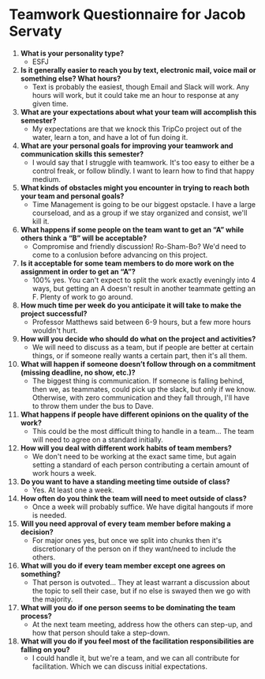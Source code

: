 # Teamwork Questionnaire for Jacob Servaty

1. __What is your personality type?__
   * ESFJ
1. __Is it generally easier to reach you by text, electronic mail, voice mail or something else?  What hours?__ 
   * Text is probably the easiest, though Email and Slack will work. Any hours will work, but it could take me an hour to response at any given time.
1. __What are your expectations about what your team will accomplish this semester?__ 
   * My expectations are that we knock this TripCo project out of the water, learn a ton, and have a lot of fun doing it.
1. __What are your personal goals for improving your teamwork and communication skills this semester?__ 
   * I would say that I struggle with teamwork. It's too easy to either be a control freak, or follow blindly. I want to learn how to find that happy medium.
1. __What kinds of obstacles might you encounter in trying to reach both your team and personal goals?__ 
   * Time Management is going to be our biggest opstacle. I have a large courseload, and as a group if we stay organized and consist, we'll kill it.
1. __What happens if some people on the team want to get an “A” while others think a “B” will be acceptable?__ 
   * Compromise and friendly discussion! Ro-Sham-Bo? We'd need to come to a conlusion before advancing on this project.
1. __Is it acceptable for some team members to do more work on the assignment in order to get an “A”?__ 
   * 100% yes. You can't expect to split the work exactly eveningly into 4 ways, but getting an A doesn't result in another teammate getting an F. Plenty of work to go around. 
1. __How much time per week do you anticipate it will take to make the project successful?__ 
   * Professor Matthews said between 6-9 hours, but a few more hours wouldn't hurt.
1. __How will you decide who should do what on the project and activities?__ 
   * We will need to discuss as a team, but if people are better at certain things, or if someone really wants a certain part, then it's all them.
1. __What will happen if someone doesn’t follow through on a commitment (missing deadline, no show, etc.)?__ 
   * The biggest thing is communication. If someone is falling behind, then we, as teammates, could pick up the slack, but only if we know. Otherwise, with zero communication and they fall through, I'll have to throw them under the bus to Dave.
1. __What happens if people have different opinions on the quality of the work?__ 
   * This could be the most difficult thing to handle in a team... The team will need to agree on a standard initially.
1. __How will you deal with different work habits of team members?__ 
   * We don't need to be working at the exact same time, but again setting a standard of each person contributing a certain amount of work hours a week.
1. __Do you want to have a standing meeting time outside of class?__ 
   * Yes. At least one a week.
1. __How often do you think the team will need to meet outside of class?__ 
   * Once a week will probably suffice. We have digital hangouts if more is needed.
1. __Will you need approval of every team member before making a decision?__ 
   * For major ones yes, but once we split into chunks then it's discretionary of the person on if they want/need to include the others.
1. __What will you do if every team member except one agrees on something?__ 
   * That person is outvoted... They at least warrant a discussion about the topic to sell their case, but if no else is swayed then we go with the majority.
1. __What will you do if one person seems to be dominating the team process?__ 
   * At the next team meeting, address how the others can step-up, and how that person should take a step-down. 
1. __What will you do if you feel most of the facilitation responsibilities are falling on you?__ 
   * I could handle it, but we're a team, and we can all contribute for facilitation. Which we can discuss initial expectations.
